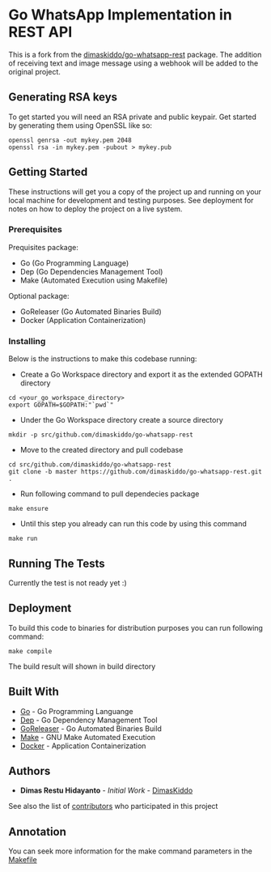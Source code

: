 # Go WhatsApp Implementation in REST API

This is a fork from the [dimaskiddo/go-whatsapp-rest](https://github.com/dimaskiddo/go-whatsapp-rest) package. The addition of receiving text and image message using a webhook will be added to the original project.

## Generating RSA keys

To get started you will need an RSA private and public keypair. Get started by generating them using OpenSSL like so:
```
openssl genrsa -out mykey.pem 2048
openssl rsa -in mykey.pem -pubout > mykey.pub
```

## Getting Started

These instructions will get you a copy of the project up and running on your local machine for development and testing purposes.
See deployment for notes on how to deploy the project on a live system.

### Prerequisites

Prequisites package:
* Go (Go Programming Language)
* Dep (Go Dependencies Management Tool)
* Make (Automated Execution using Makefile)

Optional package:
* GoReleaser (Go Automated Binaries Build)
* Docker (Application Containerization)

### Installing

Below is the instructions to make this codebase running:
* Create a Go Workspace directory and export it as the extended GOPATH directory
```
cd <your_go_workspace_directory>
export GOPATH=$GOPATH:"`pwd`"
```
* Under the Go Workspace directory create a source directory
```
mkdir -p src/github.com/dimaskiddo/go-whatsapp-rest
```
* Move to the created directory and pull codebase
```
cd src/github.com/dimaskiddo/go-whatsapp-rest
git clone -b master https://github.com/dimaskiddo/go-whatsapp-rest.git .
```
* Run following command to pull dependecies package
```
make ensure
```
* Until this step you already can run this code by using this command
```
make run
```

## Running The Tests

Currently the test is not ready yet :)

## Deployment

To build this code to binaries for distribution purposes you can run following command:
```
make compile
```
The build result will shown in build directory

## Built With

* [Go](https://golang.org/) - Go Programming Languange
* [Dep](https://github.com/golang/dep) - Go Dependency Management Tool
* [GoReleaser](https://github.com/goreleaser/goreleaser) - Go Automated Binaries Build
* [Make](https://www.gnu.org/software/make/) - GNU Make Automated Execution
* [Docker](https://www.docker.com/) - Application Containerization

## Authors

* **Dimas Restu Hidayanto** - *Initial Work* - [DimasKiddo](https://github.com/dimaskiddo)

See also the list of [contributors](https://github.com/dimaskiddo/go-whatsapp-rest/contributors) who participated in this project

## Annotation

You can seek more information for the make command parameters in the [Makefile](https://raw.githubusercontent.com/dimaskiddo/go-whatsapp-rest/master/Makefile)
